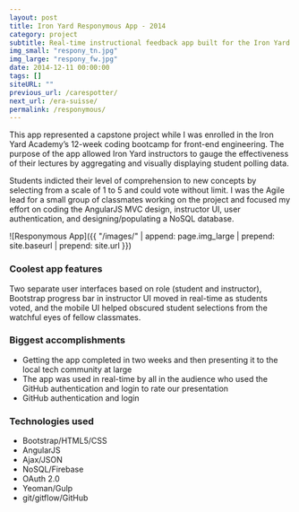 ```yaml
---
layout: post
title: Iron Yard Responymous App - 2014
category: project
subtitle: Real-time instructional feedback app built for the Iron Yard
img_small: "respony_tn.jpg"
img_large: "respony_fw.jpg"
date: 2014-12-11 00:00:00
tags: []
siteURL: ""
previous_url: /carespotter/
next_url: /era-suisse/
permalink: /responymous/
---
```

This app represented a capstone project while I was enrolled in the Iron Yard Academy’s 12-week coding bootcamp for front-end engineering. The purpose of the app allowed Iron Yard instructors to gauge the effectiveness of their lectures by aggregating and visually displaying student polling data. 

Students indicted their level of comprehension to new concepts by selecting from a scale of 1 to 5 and could vote without limit. I was the Agile lead for a small group of classmates working on the project and focused my effort on coding the AngularJS MVC design, instructor UI, user authentication, and designing/populating a NoSQL database.

![Responymous App]({{ "/images/" | append: page.img_large | prepend: site.baseurl | prepend: site.url  }})

### Coolest app features
Two separate user interfaces based on role (student and instructor), Bootstrap progress bar in instructor UI moved in real-time as students voted, and the mobile UI helped obscured student selections from the watchful eyes of fellow classmates.

### Biggest accomplishments
* Getting the app completed in two weeks and then presenting it to the local tech community at large 
* The app was used in real-time by all in the audience who used the GitHub authentication and login to rate our presentation 
* GitHub authentication and login

### Technologies used
* Bootstrap/HTML5/CSS
* AngularJS
* Ajax/JSON
* NoSQL/Firebase
* OAuth 2.0
* Yeoman/Gulp
* git/gitflow/GitHub
